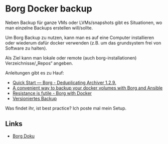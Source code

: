 # Borg Docker backup

Neben Backup für ganze VMs oder LVMs/snapshots gibt es Situationen, wo man einzelne Backups erstellen will/sollte.

Um Borg Backup zu nutzen, kann man es auf eine Computer installieren oder wiederum dafür docker verwenden (z.B. um das grundsystem frei von Software zu halten).

Als Ziel kann man lokale oder remote (auch borg-installationen) Verzeichnisse/„Repos“ angeben.

Anleitungen gibt es zu Hauf:

+ [Quick Start — Borg - Deduplicating Archiver 1.2.9.](https://borgbackup.readthedocs.io/en/1.2-maint/quickstart.html)
+ [A convenient way to backup your docker volumes with Borg and Ansible](https://baptiste.bouchereau.pro/tutorial/backup-docker-volumes-with-borg/)
+ [Resistance is futile - Borg with Docker](https://mpolinowski.github.io/docs/DevOps/Linux/2022-11-09--docker-borg-backupserver/2022-11-09)
+ [Versioniertes Backup](https://ask.linuxmuster.net/t/versioniertes-backup/10167/8)

Was findet ihr, ist best practice? Ich poste mal mein Setup.

## Links
- [Borg Doku](https://github.com/borgmatic-collective/docker-borgmatic)
